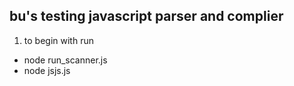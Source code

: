 
bu's testing javascript parser and complier
--------

1. to begin with run

* node run_scanner.js
* node jsjs.js
